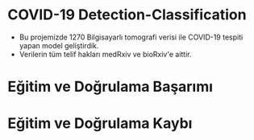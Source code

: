 # COVID-19 Detection-Classification 

* Bu projemizde 1270 Bilgisayarlı tomografi verisi ile COVID-19 tespiti yapan model geliştirdik.
* Verilerin tüm telif hakları medRxiv ve bioRxiv'e aittir.

# Eğitim ve Doğrulama Başarımı



# Eğitim ve Doğrulama Kaybı
